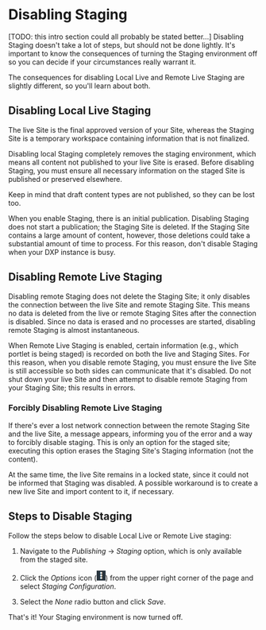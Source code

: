 # Disabling Staging

[TODO: this intro section could all probably be stated better...]
Disabling Staging doesn't take a lot of steps, but should not be done lightly. It's important to know the consequences of turning the Staging environment off so you can decide if your circumstances really warrant it.

The consequences for disabling Local Live and Remote Live Staging are slightly different, so you'll learn about both.

## Disabling Local Live Staging

The live Site is the final approved version of your Site, whereas the Staging Site is a temporary workspace containing information that is not finalized.

Disabling local Staging completely removes the staging environment, which means all content not published to your live Site is erased. Before disabling Staging, you must ensure all necessary information on the staged Site is published or preserved elsewhere.

Keep in mind that draft content types are not published, so they can be lost too.

When you enable Staging, there is an initial publication. Disabling Staging does not start a publication; the Staging Site is deleted. If the Staging Site contains a large amount of content, however, those deletions could take a substantial amount of time to process. For this reason, don't disable Staging when your DXP instance is busy.

## Disabling Remote Live Staging

Disabling remote Staging does not delete the Staging Site; it only disables the connection between the live Site and remote Staging Site. This means no data is deleted from the live or remote Staging Sites after the connection is disabled. Since no data is erased and no processes are started, disabling remote Staging is almost instantaneous.

When Remote Live Staging is enabled, certain information (e.g., which portlet is being staged) is recorded on both the live and Staging Sites. For this reason, when you disable remote Staging, you must ensure the live Site is still accessible so both sides can communicate that it's disabled. Do not shut down your live Site and then attempt to disable remote Staging from your Staging Site; this results in errors.

### Forcibly Disabling Remote Live Staging

If there's ever a lost network connection between the remote Staging Site and the live Site, a message appears, informing you of the error and a way to forcibly disable staging. This is only an option for the staged site; executing this option erases the Staging Site's Staging information (not the content).

At the same time, the live Site remains in a locked state, since it could not be informed that Staging was disabled. A possible workaround is to create a new live Site and import content to it, if necessary.

## Steps to Disable Staging

Follow the steps below to disable Local Live or Remote Live staging:

1.  Navigate to the *Publishing* &rarr; *Staging* option, which is only
    available from the staged site.

2.  Click the *Options* icon (![Options](../../../../images/icon-options.png)) from the upper right corner of the page and select *Staging Configuration*.

3.  Select the *None* radio button and click *Save*.

That's it! Your Staging environment is now turned off.
